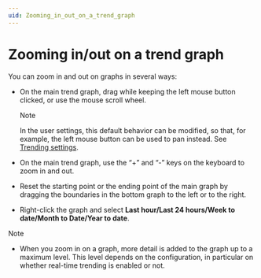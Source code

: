 ```yaml
---
uid: Zooming_in_out_on_a_trend_graph
---
```


# Zooming in/out on a trend graph

You can zoom in and out on graphs in several ways:

- On the main trend graph, drag while keeping the left mouse button clicked, or use the mouse scroll wheel.

    > [!NOTE]
    > In the user settings, this default behavior can be modified, so that, for example, the left mouse button can be used to pan instead. See [Trending settings](xref:User_settings#trending-settings).

- On the main trend graph, use the “+” and “-” keys on the keyboard to zoom in and out.

- Reset the starting point or the ending point of the main graph by dragging the boundaries in the bottom graph to the left or to the right.

- Right-click the graph and select **Last hour/Last 24 hours/Week to date/Month to Date/Year to date**.

> [!NOTE]
> - When you zoom in on a graph, more detail is added to the graph up to a maximum level. This level depends on the configuration, in particular on whether real-time trending is enabled or not.
>
